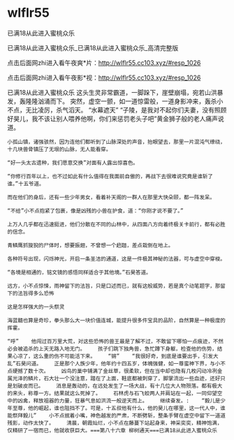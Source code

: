# wlflr55
已满18从此进入蜜桃众乐

已满18从此进入蜜桃众乐_已满18从此进入蜜桃众乐_高清完整版

点击后面网zhi进入看午夜爽*片：http://wlflr55.cc103.xyz/#resp_1026

点击后面网zhi进入看午夜影*视：http://wlflr55.cc103.xyz/#resp_1026

已满18从此进入蜜桃众乐    这头生灵非常霸道，一脚跺下，崖壁崩塌，宛若山洪暴发，轰隆隆汹涌而下。    突然，虚空一颤，如一道惊雷般，一道身影冲来，轰杀小不点，无比凌厉，杀气滔天。    “水幕遮天”    “子陵，是我对不起你们夫妻，没有照顾好昊儿，我不该让别人喂养他啊，你们来惩罚老头子吧”黄金狮子般的老人痛声说道。

    小孤山镇，诸强骇然，因为连他们都听到了山脉深处的声音，抬眼望去，那里一片混沌气缭绕，十几块兽骨镇压了无垠的山脉，无人能看穿。

    “好一头太古遗种，我们愿意交换”对面有人露出惊喜色。

    “你修行百年以上，也不过如此有什么值得在我面前自傲的，再战下去很难说究竟是谁斩了谁。”十五爷道。

    而在他们的身后，还有一些少年男女，看着补天阁的一群人在那里大快朵颐，都一阵发呆。

    “不给”小不点抱紧了包裹，像是凶残的小兽在护食，道：“你刚才说不要了。”

    上万人几乎都在迅速挺进，他们分散在不同的山林中，从四面八方向着终极关卡前行，都有必胜的信念。

    青鳞鹰抓狻猊的尸体时，想要振翅，不曾想一个趔趄，差点栽倒在地上。

    各种符号出现，闪烁神光，开启一条圣洁的通道，这是一件极其神秘的法器，可与虚空中穿梭。

    “各境是相通的，铭文镜的感悟同样适合于其他境。”石昊答道。

    远方，小不点惊悚，雨神留下的法旨，只是口述而已，就有这般威势，若是真个动笔题字，那留下的法旨得多么恐怖

    这是怎样强大的一头祭灵

    海蓝髓也算是奇珍，拳头那么大一块价值连城，能提升很多件宝具的品阶，自然算是一种极度的挥霍。

    “呼”    他闯过百万里大荒，对这些恐怖的兽王最是了解不过，不敢留下哪怕一点痕迹，不然必会被追杀的上天无路入地无门。    孩子们跳下独角兽，急忙蹲下身躯，检查他的伤势，结果心凉了，这么重的伤不可能活下来。    “锵”    “我很好奇，到底是谁要出手，引发大乱”石昊问道。    正是那个人族少年，他年约十四五岁，体魄强健，如一尊蛮神下界，与小不点硬撼了数十次。    凶鸟的巢中铺满了金丝草，很柔软，但在当中却也隐有几枚闪动冷冽金属光泽的鳞片，石大壮一个没注意，踏在了上面，鞋底都被刺穿了，脚掌流出一些血迹，还好只是划破皮而已。    消息是轰动的，在远处发生了一场大战，有十几位大人物殒落。都有极大的来头，称尊一方。结果就这么死掉了。    石林虎与石飞蛟两人并肩站在一起，一同仰望空中的凶禽，释放祖器的力量，狂暴气息如洪流一般逆天而上。    继续奋发。:    “毅儿是少年至尊，他的崛起，谁也阻挡不了。可是，十五叔他有什么，他的昊儿在哪里，这一代人中，谁能祭拜毅儿”    小不点抿着小嘴，神色越发的严肃，不断劈斩，整条手臂在虚空中留下一道道残影，动作太快了。    清晨，朝霞灿烂，小不点在藤蔓下站起身来，神采奕奕，精神饱满，仅精研了一宿而已，他就收获巨大。===第八十六章 柳树通天===已满18从此进入蜜桃众乐
